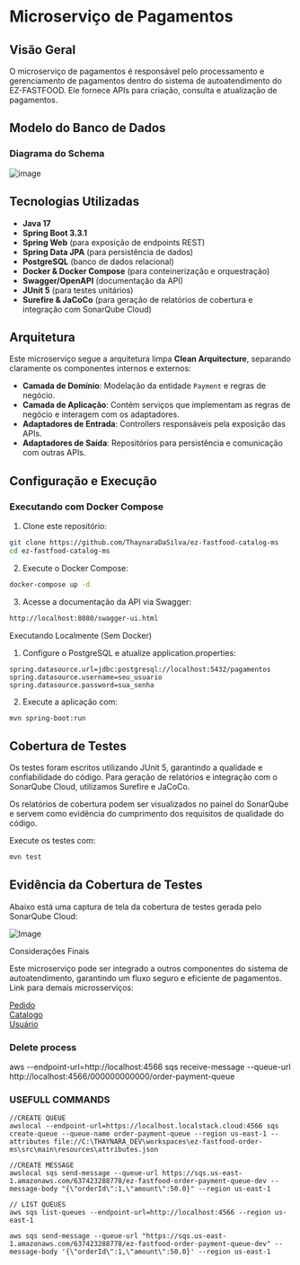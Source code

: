 # Microserviço de Pagamentos

## Visão Geral
O microserviço de pagamentos é responsável pelo processamento e gerenciamento de pagamentos dentro do sistema de autoatendimento do EZ-FASTFOOD. Ele fornece APIs para criação, consulta e atualização de pagamentos.

## Modelo do Banco de Dados
### Diagrama do Schema

![image](https://github.com/user-attachments/assets/f1c7991b-58b5-47c7-9cfc-5f2a7a6df080)

## Tecnologias Utilizadas
- **Java 17**
- **Spring Boot 3.3.1**
- **Spring Web** (para exposição de endpoints REST)
- **Spring Data JPA** (para persistência de dados)
- **PostgreSQL** (banco de dados relacional)
- **Docker & Docker Compose** (para conteinerização e orquestração)
- **Swagger/OpenAPI** (documentação da API)
- **JUnit 5** (para testes unitários)
- **Surefire & JaCoCo** (para geração de relatórios de cobertura e integração com SonarQube Cloud)

## Arquitetura
Este microserviço segue a arquitetura limpa **Clean Arquitecture**, separando claramente os componentes internos e externos:

- **Camada de Domínio**: Modelação da entidade `Payment` e regras de negócio.
- **Camada de Aplicação**: Contém serviços que implementam as regras de negócio e interagem com os adaptadores.
- **Adaptadores de Entrada**: Controllers responsáveis pela exposição das APIs.
- **Adaptadores de Saída**: Repositórios para persistência e comunicação com outras APIs.

## Configuração e Execução
### Executando com Docker Compose

1. Clone este repositório:
```bash
git clone https://github.com/ThaynaraDaSilva/ez-fastfood-catalog-ms
cd ez-fastfood-catalog-ms
```
2. Execute o Docker Compose:
```bash
docker-compose up -d
```

3. Acesse a documentação da API via Swagger:
```bash
http://localhost:8080/swagger-ui.html
```

Executando Localmente (Sem Docker)

1. Configure o PostgreSQL e atualize application.properties:
```properties
spring.datasource.url=jdbc:postgresql://localhost:5432/pagamentos
spring.datasource.username=seu_usuario
spring.datasource.password=sua_senha
```

2. Execute a aplicação com:
```bash
mvn spring-boot:run
```

## Cobertura de Testes

Os testes foram escritos utilizando JUnit 5, garantindo a qualidade e confiabilidade do código. Para geração de relatórios e integração com o SonarQube Cloud, utilizamos Surefire e JaCoCo.

Os relatórios de cobertura podem ser visualizados no painel do SonarQube e servem como evidência do cumprimento dos requisitos de qualidade do código.

Execute os testes com:
```bash
mvn test
```
## Evidência da Cobertura de Testes
Abaixo está uma captura de tela da cobertura de testes gerada pelo SonarQube Cloud:

![Image](https://github.com/user-attachments/assets/84259242-098a-4f79-a1b8-512f965f7514)

Considerações Finais

Este microserviço pode ser integrado a outros componentes do sistema de autoatendimento, garantindo um fluxo seguro e eficiente de pagamentos.
Link para demais microsserviços:

[Pedido](https://github.com/ThaynaraDaSilva/ez-fastfood-order-ms)<br>
[Catalogo](https://github.com/ThaynaraDaSilva/ez-fastfood-catalog-ms)<br>
[Usuário](https://github.com/ThaynaraDaSilva/ez-fastfood-user-ms)
 
 ### Delete process
 aws --endpoint-url=http://localhost:4566 sqs receive-message --queue-url http://localhost:4566/000000000000/order-payment-queue
 
### USEFULL COMMANDS
```
//CREATE QUEUE
awslocal --endpoint-url=https://localhost.localstack.cloud:4566 sqs create-queue --queue-name order-payment-queue --region us-east-1 --attributes file://C:\THAYNARA_DEV\workspaces\ez-fastfood-order-ms\src\main\resources\attributes.json

//CREATE MESSAGE
awslocal sqs send-message --queue-url https://sqs.us-east-1.amazonaws.com/637423288778/ez-fastfood-order-payment-queue-dev --message-body "{\"orderId\":1,\"amount\":50.0}" --region us-east-1 

// LIST QUEUES
aws sqs list-queues --endpoint-url=http://localhost:4566 --region us-east-1

aws sqs send-message --queue-url "https://sqs.us-east-1.amazonaws.com/637423288778/ez-fastfood-order-payment-queue-dev" --message-body '{\"orderId\":1,\"amount\":50.0}' --region us-east-1



```